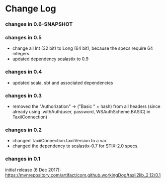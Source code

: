 Change Log
==========

### changes in 0.6-SNAPSHOT



### changes in 0.5

* change all Int (32 bit) to Long (64 bit), because the specs require 64 integers
* updated dependency scalastix to 0.9

### changes in 0.4

* updated scala, sbt and associated dependencies

### changes in 0.3

* removed the "Authorization" -> ("Basic " + hash) from all headers 
    (since already using .withAuth(user, password, WSAuthScheme.BASIC) in TaxiiConnection)

### changes in 0.2

* changed TaxiiConnection.taxiiVersion to a var.
* changed the dependency to scalastix-0.7 for STIX-2.0 specs.

### changes in 0.1

initial release (6 Dec 2017): 
https://mvnrepository.com/artifact/com.github.workingDog/taxii2lib_2.12/0.1

